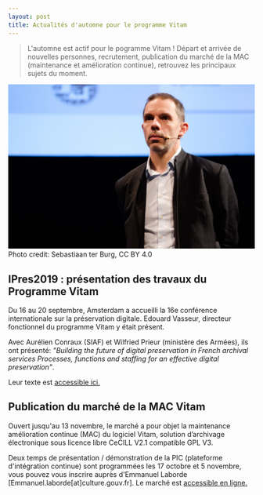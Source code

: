 ```yaml
---
layout: post
title: Actualités d'automne pour le programme Vitam
---
```


> L'automne est actif pour le pogramme Vitam ! Départ et arrivée de nouvelles personnes, recrutement, publication du marché de la MAC (maintenance et amélioration continue), retrouvez les principaux sujets du moment.

![Logos](/public/images/iPres2019_Vasseur.jpg)
Photo credit: Sebastiaan ter Burg, CC BY 4.0

## IPres2019 : présentation des travaux du Programme Vitam

Du 16 au 20 septembre, Amsterdam a accueilli la 16e conférence internationale sur la préservation digitale. Edouard Vasseur, directeur fonctionnel du programme Vitam y était présent.

Avec Aurélien Conraux (SIAF) et Wilfried Prieur (ministère des Armées), ils ont présenté:
*"Building the future of digital preservation in French archival services Processes, functions and staffing for an effective digital preservation"*.

Leur texte est [accessible ici.](https://ipres2019.org/static/pdf/iPres2019_paper_29.pdf)


## Publication du marché de la MAC Vitam 
Ouvert jusqu'au 13 novembre, le marché a pour objet la maintenance amélioration continue (MAC) du logiciel Vitam, solution d’archivage électronique sous licence libre CeCILL V2.1 compatible GPL V3. 

Deux temps de présentation / démonstration de la PIC (plateforme d'intégration continue) sont programmées les 17 octobre et 5 novembre, vous pouvez vous inscrire auprès d'Emmanuel Laborde [Emmanuel.laborde[at]culture.gouv.fr].
Le marché est [accessible en ligne.](https://www.marches-publics.gouv.fr/app.php/consultation/439342)
